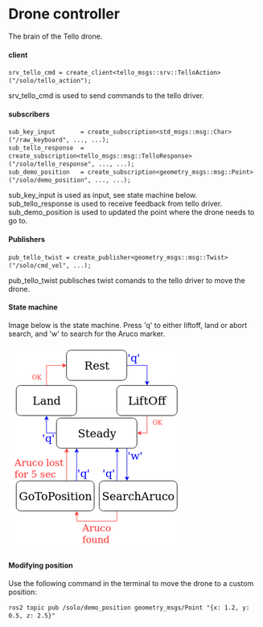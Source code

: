 # Drone controller

The brain of the Tello drone.

#### client
```
srv_tello_cmd = create_client<tello_msgs::srv::TelloAction>("/solo/tello_action");
```
srv_tello_cmd is used to send commands to the tello driver.

#### subscribers

```
sub_key_input       = create_subscription<std_msgs::msg::Char>            ("/raw_keyboard", ..., ...);
sub_tello_response  = create_subscription<tello_msgs::msg::TelloResponse> ("/solo/tello_response", ..., ...);
sub_demo_position   = create_subscription<geometry_msgs::msg::Point>      ("/solo/demo_position", ..., ...);
```
sub_key_input is used as input, see state machine below. sub_tello_response is used to receive feedback from tello driver. sub_demo_position is used to updated the point where the drone needs to go to.

#### Publishers
```
pub_tello_twist = create_publisher<geometry_msgs::msg::Twist>("/solo/cmd_vel", ...);
```
pub_tello_twist publisches twist comands to the tello driver to move the drone.

#### State machine

Image below is the state machine. Press 'q' to either liftoff, land or abort search, and 'w' to search for the Aruco marker.

![alt text](https://raw.githubusercontent.com/phinx110/tello_ctrl_cpp/master/state_machine.png)

#### Modifying position

Use the following command in the terminal to move the drone to a custom position:
```
ros2 topic pub /solo/demo_position geometry_msgs/Point "{x: 1.2, y: 0.5, z: 2.5}"
```
